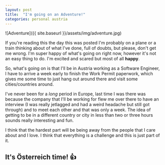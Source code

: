 ```yaml
---
layout: post
title:  "I'm going on an Adventure!"
categories: personal austria
---
```


![Adventure]({{ site.baseurl }}/assets/img/adventure.jpg)

If you're reading this the day this was posted I'm probably on a plane or a train thinking about of what I've done, full of doubts, but please, don't get me wrong.
I'm super happy of what's going on right now, however it's not an easy thing to do. I'm excited and scared but most of all **happy**.

So, what's going on is that I'll be in Austria working as a Software Engineer, I have to arrive a week early to finish the Work Permit paperwork, which gives me some time to just hang out around there and visit some cities/countries around.

I've never been for a *long* period in Europe, last time I was there was because the company that I'll be working for flew me over there to have an interview (I was really jetlagged and had a weird headache but still got through) and to meet each other and that was only a week. The idea of getting to be in a different country or city in less than two or three hours sounds really interesting and fun.

I think that the hardest part will be being away from the people that I care about and I love. I think that everything is a challenge and this is just part of it.

## It's Österreich time! :+1: